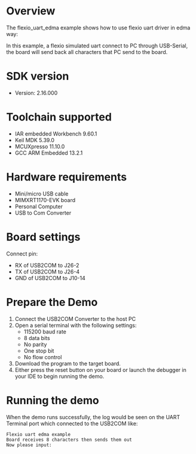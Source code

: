 Overview
========
The flexio_uart_edma example shows how to use flexio uart driver in edma way:

In this example, a flexio simulated uart connect to PC through USB-Serial, the board will send back all characters
that PC send to the board.

SDK version
===========
- Version: 2.16.000

Toolchain supported
===================
- IAR embedded Workbench  9.60.1
- Keil MDK  5.39.0
- MCUXpresso  11.10.0
- GCC ARM Embedded  13.2.1

Hardware requirements
=====================
- Mini/micro USB cable
- MIMXRT1170-EVK board
- Personal Computer
- USB to Com Converter

Board settings
==============
Connect pin:
- RX of USB2COM to J26-2
- TX of USB2COM to J26-4
- GND of USB2COM to J10-14

Prepare the Demo
================
1.  Connect the USB2COM Converter to the host PC
2.  Open a serial terminal with the following settings:
    - 115200 baud rate
    - 8 data bits
    - No parity
    - One stop bit
    - No flow control
3.  Download the program to the target board.
4.  Either press the reset button on your board or launch the debugger in your IDE to begin running the demo.

Running the demo
================
When the demo runs successfully, the log would be seen on the UART Terminal port which connected to the USB2COM like:

~~~~~~~~~~~~~~~~~~~~~
Flexio uart edma example
Board receives 8 characters then sends them out
Now please input:
~~~~~~~~~~~~~~~~~~~~~
